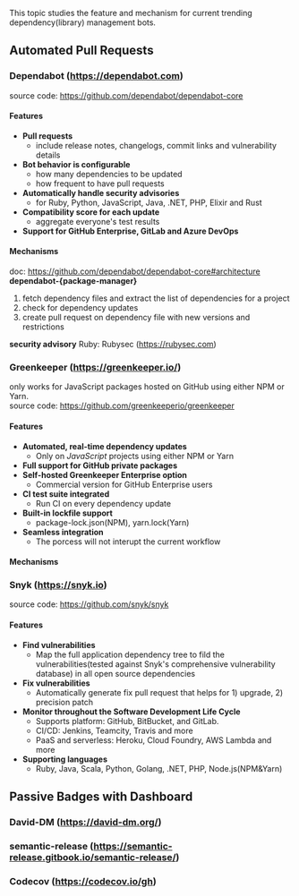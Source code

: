 This topic studies the feature and mechanism for current trending dependency(library) management bots.

## Automated Pull Requests

### Dependabot (https://dependabot.com)
source code: https://github.com/dependabot/dependabot-core<br>
#### Features
- **Pull requests**
  - include release notes, changelogs, commit links and vulnerability details
- **Bot behavior is configurable**
  - how many dependencies to be updated
  - how frequent to have pull requests
- **Automatically handle security advisories**
  - for Ruby, Python, JavaScript, Java, .NET, PHP, Elixir and Rust
- **Compatibility score for each update**
  - aggregate everyone's test results
- **Support for GitHub Enterprise, GitLab and Azure DevOps**
#### Mechanisms
doc: https://github.com/dependabot/dependabot-core#architecture<br>
**dependabot-{package-manager}**
1. fetch dependency files and extract the list of dependencies for a project
2. check for dependency updates
3. create pull request on dependency file with new versions and restrictions

**security advisory**
Ruby: Rubysec (https://rubysec.com) <br>

### Greenkeeper (https://greenkeeper.io/)
only works for JavaScript packages hosted on GitHub using either NPM or Yarn.<br>
source code: https://github.com/greenkeeperio/greenkeeper<br>
#### Features
- **Automated, real-time dependency updates**
  - Only on *JavaScript* projects using either NPM or Yarn
- **Full support for GitHub private packages**
- **Self-hosted Greenkeeper Enterprise option**
  - Commercial version for GitHub Enterprise users
- **CI test suite integrated**
  - Run CI on every dependency update
- **Built-in lockfile support**
  - package-lock.json(NPM), yarn.lock(Yarn)
- **Seamless integration**
  - The porcess will not interupt the current workflow

#### Mechanisms

### Snyk (https://snyk.io)
source code: https://github.com/snyk/snyk<br>
#### Features
- **Find vulnerabilities**
  - Map the full application dependency tree to fild the vulnerabilities(tested against Snyk's comprehensive vulnerability database) in all open source dependencies
- **Fix vulnerabilities**
  - Automatically generate fix pull request that helps for 1) upgrade, 2) precision patch
- **Monitor throughout the Software Development Life Cycle**
  - Supports platform: GitHub, BitBucket, and GitLab.
  - CI/CD: Jenkins, Teamcity, Travis and more
  - PaaS and serverless: Heroku, Cloud Foundry, AWS Lambda and more
- **Supporting languages**
  - Ruby, Java, Scala, Python, Golang, .NET, PHP, Node.js(NPM&Yarn)

## Passive Badges with Dashboard

### David-DM (https://david-dm.org/)

### semantic-release (https://semantic-release.gitbook.io/semantic-release/)

### Codecov (https://codecov.io/gh)
